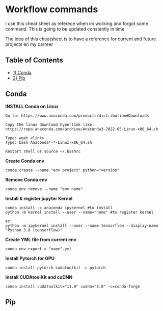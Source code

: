 # Workflow commands
I use this cheat sheet as referece when im working and forgot some command.
This is going to be updated constantly in time

The idea of this cheatsheet is to have a reference for current and future projects en my carreer

## Table of Contents
  * [1) Conda](#1-conda)
  * [2) Pip](#2-pip)
    

## Conda
**INSTALL Conda on Linux**
```
Go to: https://www.anaconda.com/products/distribution#Downloads 

Copy the linux download hyperlink like:
https://repo.anaconda.com/archive/Anaconda3-2022.05-Linux-x86_64.sh

Type: wget <link>
Type: bash Anaconda*-*-Linux-x86_64.sh

Restart shell or source ~/.bashrc

```
**Create Conda env**
```
conda create --name "env project" python="version"
```
**Remove Conda env**
```
conda env remove --name "env name"
```
**Install & register jupyter Kernel**
```
conda install -c anaconda ipykernel #to install
python -m kernel install --user --name="name" #to register kernel
```
```
ex: 
python -m ipykernel install --user --name tensorflow --display-name "Python 3.8 (tensorflow)"
```
**Create YML file from current env**
```
conda env export > "name".yml
```
**Install Pytorch for GPU**
```
conda install pytorch cudatoolkit -c pytorch
```
**Install CUDAtoolKit and cuDNN**
```
conda install cudatoolkit="11.0" cudnn="8.0" -c=conda-forge
```

## Pip







